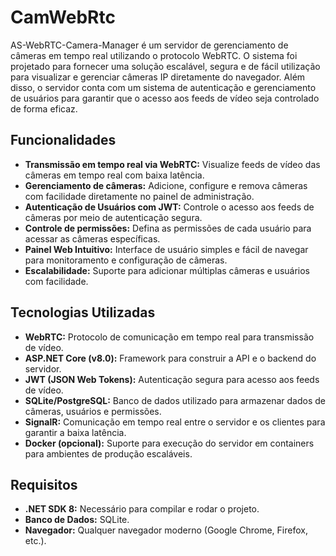 # CamWebRtc

AS-WebRTC-Camera-Manager é um servidor de gerenciamento de câmeras em tempo real utilizando o protocolo WebRTC. O sistema foi projetado para fornecer uma solução escalável, segura e de fácil utilização para visualizar e gerenciar câmeras IP diretamente do navegador. Além disso, o servidor conta com um sistema de autenticação e gerenciamento de usuários para garantir que o acesso aos feeds de vídeo seja controlado de forma eficaz.

## Funcionalidades

- **Transmissão em tempo real via WebRTC:** Visualize feeds de vídeo das câmeras em tempo real com baixa latência.
- **Gerenciamento de câmeras:** Adicione, configure e remova câmeras com facilidade diretamente no painel de administração.
- **Autenticação de Usuários com JWT:** Controle o acesso aos feeds de câmeras por meio de autenticação segura.
- **Controle de permissões:** Defina as permissões de cada usuário para acessar as câmeras específicas.
- **Painel Web Intuitivo:** Interface de usuário simples e fácil de navegar para monitoramento e configuração de câmeras.
- **Escalabilidade:** Suporte para adicionar múltiplas câmeras e usuários com facilidade.

## Tecnologias Utilizadas

- **WebRTC:** Protocolo de comunicação em tempo real para transmissão de vídeo.
- **ASP.NET Core (v8.0):** Framework para construir a API e o backend do servidor.
- **JWT (JSON Web Tokens):** Autenticação segura para acesso aos feeds de vídeo.
- **SQLite/PostgreSQL:** Banco de dados utilizado para armazenar dados de câmeras, usuários e permissões.
- **SignalR:** Comunicação em tempo real entre o servidor e os clientes para garantir a baixa latência.
- **Docker (opcional):** Suporte para execução do servidor em containers para ambientes de produção escaláveis.

## Requisitos

- **.NET SDK 8:** Necessário para compilar e rodar o projeto.
- **Banco de Dados:** SQLite.
- **Navegador:** Qualquer navegador moderno (Google Chrome, Firefox, etc.).

